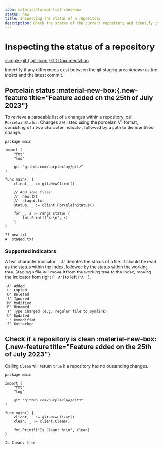 ```yaml
---
icon: material/format-list-checkbox
status: new
title: Inspecting the status of a repository
description: Check the status of the current repository and identify if any changes exist
---
```


# Inspecting the status of a repository

[:simple-git:{ .git-icon } Git Documentation](https://git-scm.com/docs/git-status)

Indentify if any differences exist between the git staging area (_known as the index_) and the latest commit.

## Porcelain status :material-new-box:{.new-feature title="Feature added on the 25th of July 2023"}

To retrieve a parseable list of a changes within a repository, call `PorcelainStatus`. Changes are listed using the porcelain V1 format, consisting of a two character indicator, followed by a path to the identified change.

```{ .go .select linenums="1" }
package main

import (
    "fmt"
    "log"

    git "github.com/purpleclay/gitz"
)

func main() {
    client, _ := git.NewClient()

    // Add some files:
    //  new.txt
    //  staged.txt
    status, _ := client.PorcelainStatus()

    for _, s := range status {
        fmt.Printf("%s\n", s)
    }
}
```

```{ .text .no-select .no-copy }
?? new.txt
A  staged.txt
```

### Supported indicators

A two character indicator `' A'` denotes the status of a file. It should be read as the status within the index, followed by the status within the working tree. Staging a file will move it from the working tree to the index, moving the indicator from right (`' A'`) to left (`'A '`).

```{ .text .no-select .no-copy }
'A' Added
'C' Copied
'D' Deleted
'!' Ignored
'M' Modified
'R' Renamed
'T' Type Changed (e.g. regular file to symlink)
'U' Updated
' ' Unmodified
'?' Untracked
```

## Check if a repository is clean :material-new-box:{.new-feature title="Feature added on the 25th of July 2023"}

Calling `Clean` will return `true` if a repository has no oustanding changes.

```{ .go .select linenums="1" }
package main

import (
    "fmt"
    "log"

    git "github.com/purpleclay/gitz"
)

func main() {
    client, _ := git.NewClient()
    clean, _ := client.Clean()

    fmt.Printf("Is Clean: %t\n", clean)
}
```

```{ .text .no-select .no-copy }
Is Clean: true
```
